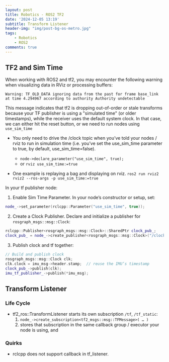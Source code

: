 ```yaml
---
layout: post
title: Robotics - ROS2 TF2
date: '2024-12-05 13:19'
subtitle: Transform Listener
header-img: "img/post-bg-os-metro.jpg"
tags:
    - Robotics
    - ROS2
comments: true
---
```


## TF2 and Sim Time

When working with ROS2 and tf2, you may encounter the following warning when visualizing data in RViz or processing buffers:

```
Warning: TF_OLD_DATA ignoring data from the past for frame base_link at time 4.294967 according to authority Authority undetectable
```

This message indicates that tf2 is dropping out-of-order or stale transforms because your TF publisher is using a "simulated time" (or older timestamps), while the receiver uses the default system clock. In that case, we can either hit the reset button, or we need to run nodes using `use_sim_time`

- You only need to drive the /clock topic when you’ve told your nodes / rviz to run in simulation time (i.e. you’ve set the use_sim_time parameter to true, by default, use_sim_time=false).
  - `node->declare_parameter("use_sim_time", true);`
  - or `rviz use_sim_time:=true`

- One example is replaying a bag and displaying on rviz. `ros2 run rviz2 rviz2 --ros-args -p use_sim_time:=true`

In your tf publisher node:

1. Enable Sim Time Parameter. In your node’s constructor or setup, set:

```cpp
node_->set_parameter(rclcpp::Parameter("use_sim_time", true));
```

2. Create a Clock Publisher. Declare and initialize a publisher for `rosgraph_msgs::msg::Clock`:

```cpp
rclcpp::Publisher<rosgraph_msgs::msg::Clock>::SharedPtr clock_pub_;
clock_pub_ = node_->create_publisher<rosgraph_msgs::msg::Clock>("/clock", 10);
```

3. Publish clock and tf together:

```cpp
// Build and publish clock
rosgraph_msgs::msg::Clock clk;
clk.clock = imu_msg->header.stamp;  // reuse the IMU’s timestamp
clock_pub_->publish(clk);
imu_tf_publisher_->publish(*imu_msg);
```

## Transform Listener

### Life Cycle

- tf2_ros::TransformListener starts its own subscription `/tf`, `/tf_static`:
    1. `node_->create_subscription<tf2_msgs::msg::TFMessage>( … )`
    2. stores that subscription in the same callback group / executor your node is using, and

### Quirks

- rclcpp does not support callback in tf_listener.
